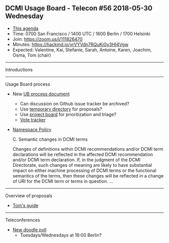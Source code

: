 ## DCMI Usage Board - Telecon #56 2018-05-30 Wednesday

* [This agenda](https://github.com/dcmi/usage/blob/master/minutes/2018/2018-05-30.dcub-telecon-agenda.md)
* Time: 0700 San Francisco / 1400 UTC / 1600 Berlin / 1700 Helsinki
* Join: https://zoom.us/j/111826470
* Minutes: https://hackmd.io/yrVYVdn7RQuKjGy3HI4Vgw
* Expected: Valentine, Kai, Stefanie, Sarah, Antoine, Karen, Joachim, Osma, Tom (chair)

------------
Introductions

------------
Usage Board process

* New [UB process document](https://github.com/dcmi/usage/blob/master/documents/process/index.md)
  * Can discussion on Github issue tracker be archived?
  * Use [temporary directory](https://github.com/dcmi/usage/blob/master/proposals/) for proposals?
  * Use [project board](https://github.com/dcmi/usage/projects/1) for prioritization and triage?
  * [Vote tracker](https://github.com/dcmi/usage/blob/master/proposals/VOTING.md)

* [Namespace Policy](http://dublincore.org/documents/2007/07/02/dcmi-namespace/)

    C. Semantic changes in DCMI terms

    Changes of definitions within DCMI recommendations and/or DCMI term
    declarations will be reflected in the affected DCMI recommendation and/or
    DCMI term declaration. If, in the judgment of the DCMI Directorate, such
    changes of meaning are likely to have substantial impact on either machine
    processing of DCMI terms or the functional semantics of the terms, then
    these changes will be reflected in a change of URI for the DCMI term or
    terms in question. ...

------------
Overview of proposals

* [Tom's guide](https://github.com/dcmi/usage/blob/master/proposals/GUIDE_TO_PROPOSALS.md)

------------
Teleconferences

* [New doodle poll](https://doodle.com/poll/4cna82z36qabx9zh)
  * Tuesdays/Wednesdays at 16:00 Berlin?

